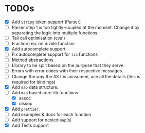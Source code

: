 # TODOs

-   [x] Add `String` token support (Parser)
-   [ ] Parser step 1 is too tightly-coupled at the moment. Change it by separating the logic into
        multiple functions.
-   [ ] Tail call optimisation (eval)
-   [ ] Fraction rep. on divide function
-   [x] Add autocomplete support
-   [ ] Fix autocomplete support for `lib` functions
-   [ ] Method abstractions
-   [ ] Library to be split based on the purpose that they serve.
-   [ ] Errors with error codes with their respective messages.
-   [ ] Change the way the AST is consumed, use all the details (this is required for bindings)
-   [x] Add `map` data structure.
-   [ ] Add `map` based core-lib functions
    -   [x] assoc
    -   [x] dissoc
-   [x] Add `prettier`.
-   [ ] Add examples & docs for each function
-   [ ] Add support for nested `map`(s)
-   [x] Add Tests support
